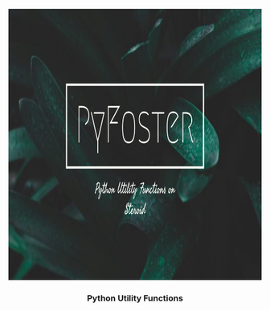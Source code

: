 <p align="center">
  <a href="" rel="noopener">
 <img width=960px height=540px src="img/logo.png" alt="Project logo"></a>
</p>

<h3 align="center">Python Utility Functions</h3>

<div align="center">


